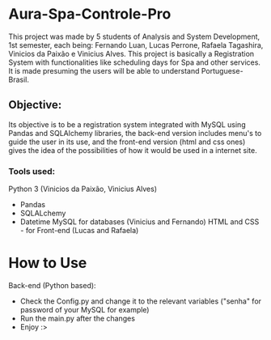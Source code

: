 # Aura-Spa-Controle-Pro
This project was made by 5 students of Analysis and System Development, 1st semester, each being: Fernando Luan, Lucas Perrone, Rafaela Tagashira, Vinicios da Paixão e Vinicius Alves. This project is basically a Registration System with functionalities like scheduling days for Spa and other services. It is made presuming the users will be able to understand Portuguese-Brasil.

## Objective:
  Its objective is to be a registration system integrated with MySQL using Pandas and SQLAlchemy libraries, the back-end version includes menu's to guide the user in its use, and the front-end version (html and css ones) gives the idea of the possibilities of how it would be used in a internet site.

### Tools used:
Python 3 (Vinicios da Paixão, Vinicius Alves)
  * Pandas
  * SQLALchemy
  * Datetime
MySQL for databases (Vinicius and Fernando)
HTML and CSS - for Front-end (Lucas and Rafaela)

# How to Use
Back-end (Python based):
  * Check the Config.py and change it to the relevant variables ("senha" for password of your MySQL for example)
  * Run the main.py after the changes
  * Enjoy :>
